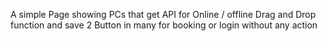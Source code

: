 A simple Page showing PCs that get API for Online / offline 
Drag and Drop function and save
2 Button in many for booking or login without any action 
